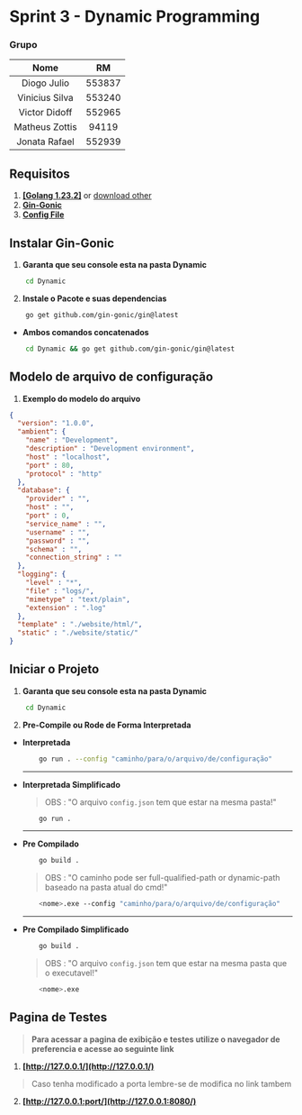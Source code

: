 # Sprint 3 - Dynamic Programming

### Grupo
|Nome|RM|
|:-:|:-:|
|Diogo Julio|553837 |
|Vinicius Silva|553240|
|Victor Didoff|552965|
|Matheus Zottis|94119|
|Jonata Rafael|552939|



## Requisitos

1. [**[Golang 1.23.2]**](https://dl.google.com/go/go1.23.2.windows-amd64.msi) or [download other](https://go.dev/dl/)
2. [**Gin-Gonic**](#instalar-gin-gonic)
3. [**Config File**](./config.json)

## Instalar Gin-Gonic

1. **Garanta que seu console esta na pasta Dynamic**

```bash
    cd Dynamic
```

2. **Instale o Pacote e suas dependencias**
```bash
    go get github.com/gin-gonic/gin@latest
```

- **Ambos comandos concatenados**
```bash
    cd Dynamic && go get github.com/gin-gonic/gin@latest
```

## Modelo de arquivo de configuração

1. **Exemplo do modelo do arquivo**

```json
{
  "version": "1.0.0",
  "ambient": {
    "name" : "Development",
    "description" : "Development environment",
    "host" : "localhost",
    "port" : 80,
    "protocol" : "http"
  },
  "database": {
    "provider" : "",
    "host" : "",
    "port" : 0,
    "service_name" : "",
    "username" : "",
    "password" : "",
    "schema" : "",
    "connection_string" : ""
  },
  "logging": {
    "level" : "*",
    "file" : "logs/",
    "mimetype" : "text/plain",
    "extension" : ".log"
  },
  "template" : "./website/html/",
  "static" : "./website/static/"
}
```

## Iniciar o Projeto

1. **Garanta que seu console esta na pasta Dynamic**

```bash
    cd Dynamic
```

2. **Pre-Compile ou Rode de Forma Interpretada**

-  **Interpretada**

    ```bash
        go run . --config "caminho/para/o/arquivo/de/configuração"
    ```

    ---

- **Interpretada Simplificado**

    > OBS : "O arquivo `config.json` tem que estar na mesma pasta!" 

    ```bash
        go run .
    ```

    ---

- **Pre Compilado**

    ```bash
        go build .
    ```

    > OBS : "O caminho pode ser full-qualified-path or dynamic-path baseado na pasta atual do cmd!" 

    ```bash
        <nome>.exe --config "caminho/para/o/arquivo/de/configuração"
    ```

    ---

- **Pre Compilado Simplificado**


    ```bash
        go build .
    ```

    > OBS : "O arquivo `config.json` tem que estar na mesma pasta que o executavel!" 

    ```bash
        <nome>.exe
    ```

## Pagina de Testes

> **Para acessar a pagina de exibição e testes utilize o navegador de preferencia e acesse ao seguinte link**

1. **[http://127.0.0.1/](http://127.0.0.1/)**

> Caso tenha modificado a porta lembre-se de modifica no link tambem

2. **[http://127.0.0.1:port/](http://127.0.0.1:8080/)**